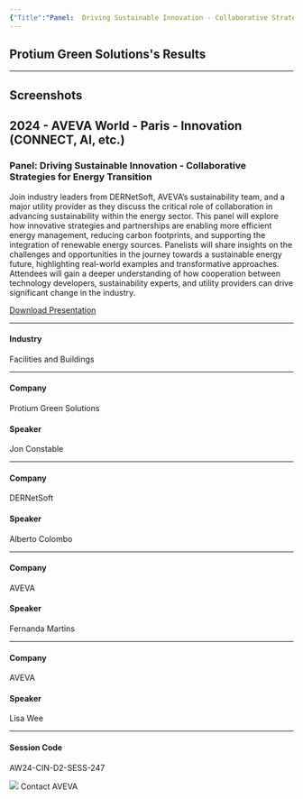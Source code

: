 ```yaml
---
{"Title":"Panel:  Driving Sustainable Innovation - Collaborative Strategies for Energy Transition","Year":"2024","Industry":"Facilities and Buildings","URL":"https://www.aveva.com/en/perspectives/presentations/2024/panel---driving-sustainable-innovation---collaborative-strategies-for-energy-transition/","PDF":"https://cdn.mediavalet.com/eunl/content/UKxnL4dl5EKubITviRHJrA/_KPUcH1jc0eNSaVIYT2lsQ/Original/Panel%3A%20%20Driving%20Sustainable%20Innovation%20-%20Collaborative%20Strategies%20for%20Energy%20Transition.pdf","Company":"Protium Green Solutions","Keywords":["Energy Transition"],"dg-publish":true,"permalink":"/aveva/customer-stories/2024/2024-panel-driving-sustainable-innovation-collaborative-strategies-for-energy-transition/","dgPassFrontmatter":true}
---
```


## Protium Green Solutions's Results

---
## Screenshots

## 2024 - AVEVA World - Paris - Innovation (CONNECT, AI, etc.)

### Panel: Driving Sustainable Innovation - Collaborative Strategies for Energy Transition

Join industry leaders from DERNetSoft, AVEVA’s sustainability team, and a major utility provider as they discuss the critical role of collaboration in advancing sustainability within the energy sector. This panel will explore how innovative strategies and partnerships are enabling more efficient energy management, reducing carbon footprints, and supporting the integration of renewable energy sources. Panelists will share insights on the challenges and opportunities in the journey towards a sustainable energy future, highlighting real-world examples and transformative approaches. Attendees will gain a deeper understanding of how cooperation between technology developers, sustainability experts, and utility providers can drive significant change in the industry.

[Download Presentation](https://cdn.mediavalet.com/eunl/content/UKxnL4dl5EKubITviRHJrA/_KPUcH1jc0eNSaVIYT2lsQ/Original/Panel%3A%20%20Driving%20Sustainable%20Innovation%20-%20Collaborative%20Strategies%20for%20Energy%20Transition.pdf)

---

#### Industry

Facilities and Buildings

---

#### Company

Protium Green Solutions

#### Speaker

Jon Constable

---

#### Company

DERNetSoft

#### Speaker

Alberto Colombo

---

#### Company

AVEVA

#### Speaker

Fernanda Martins

---

#### Company

AVEVA

#### Speaker

Lisa Wee

---

#### Session Code

AW24-CIN-D2-SESS-247

![](https://www.aveva.com/content/dam/aveva/images/icons/contact/ContactAVEVA.svg) Contact AVEVA